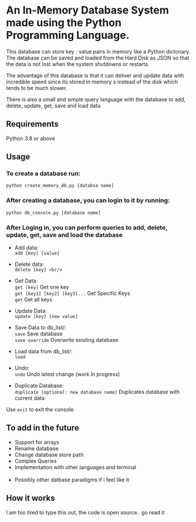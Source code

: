 # An In-Memory Database System made using the Python Programming Language.
This database can store key : value pairs in memory like a Python dictonary. The database can be saved and loaded from the Hard Disk as JSON so 
that the data is not lost when the system shutdowns or restarts.

The advantage of this database is that it can deliver and update data with incredible speed since its stored in memory s
instead of the disk which tends to be much slower.

There is also a small and simple query language with the database to add, delete, update, get, save and load data

Requirements
--------------
Python 3.8 or above

Usage
---------

### To create a database run:
`python create_memory_db.py [databse name]`

### After creating a database, you can login to it by running:
`python db_console.py [database name]`

### After Loging in, you can perform queries to add, delete, update, get, save and load the database

- Add data: <br/>
`add [key] [value]` <br/>

- Delete data: <br/>
`delete [key] <br/>`

- Get Data: <br/>
`get [key]` Get one key <br/>
`get [key1] [key2] [key3]...` Get Specific Keys <br/>
`get` Get all keys <br/>

- Update Data: <br/>
`update [key] [new value]` <br/>

- Save Data to db_list/: <br/>
`save` Save database <br/>
`save override` Overwrite existing database <br/>

- Load data from db_list/: <br/>
`load` <br/>

- Undo: <br/>
`undo` Undo latest change (work in progress) <br/>

- Duplicate Database: <br/>
`duplicate [optional: new database name]` Duplicates database with current data <br/>

Use `exit` to exit the console. <br/>

To add in the future
-----------
- Support for arrays
- Rename database
- Change database store path
- Complex Queries
- Implementation with other languages and terminal
<br/> <br/>
- Possibly other datbase paradigms if i feel like it


How it works
--------------
I am too tired to type this out, the code is open source.. go read it
